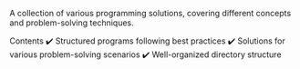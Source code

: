 A collection of various programming solutions, covering different concepts and problem-solving techniques.

Contents
✔️ Structured programs following best practices
✔️ Solutions for various problem-solving scenarios
✔️ Well-organized directory structure

